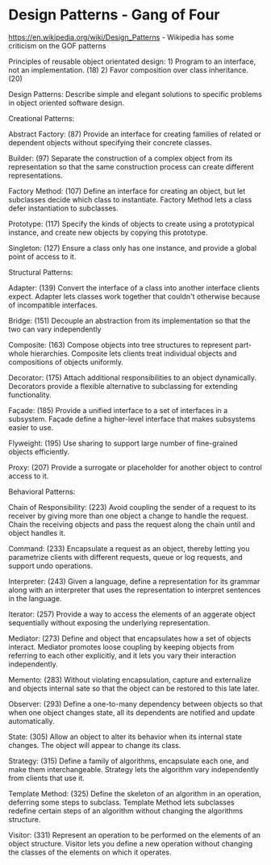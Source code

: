 Design Patterns - Gang of Four
==============================

https://en.wikipedia.org/wiki/Design_Patterns - Wikipedia has some criticism on the GOF patterns


Principles of reusable object orientated design:
	1) Program to an interface, not an implementation. (18)
	2) Favor composition over class inheritance. (20)


Design Patterns: Describe simple and elegant solutions to specific problems in object oriented software design.

Creational Patterns:

Abstract Factory: (87) Provide an interface for creating families of related or dependent objects without specifying their concrete classes.

Builder: (97) Separate the construction of a complex object from its representation so that the same construction process can create different representations.

Factory Method: (107) Define an interface for creating an object, but let subclasses decide which class to instantiate. Factory Method lets a class defer instantiation to subclasses.

Prototype: (117) Specify the kinds of objects to create using a prototypical instance, and create new objects by copying this prototype.

Singleton: (127) Ensure a class only has one instance, and provide a global point of access to it.



Structural Patterns:

Adapter: (139) Convert the interface of a class into another interface clients expect. Adapter lets classes work together that couldn't otherwise because of incompatible interfaces.

Bridge: (151) Decouple an abstraction from its implementation so that the two can vary independently

Composite: (163) Compose objects into tree structures to represent part-whole hierarchies. Composite lets clients treat individual objects and compositions of objects uniformly.

Decorator: (175) Attach additional responsibilities to an object dynamically. Decorators provide a flexible alternative to subclassing for extending functionality.

Façade: (185) Provide a unified interface to a set of interfaces in a subsystem. Façade define a higher-level interface that makes subsystems easier to use.

Flyweight: (195) Use sharing to support large number of fine-grained objects efficiently.

Proxy: (207) Provide a surrogate or placeholder for another object to control access to it.


Behavioral Patterns:

Chain of Responsibility: (223) Avoid coupling the sender of a request to its receiver by giving more than one object a change to handle the request. Chain the receiving objects and pass the request along the chain until and object handles it.

Command: (233) Encapsulate a request as an object, thereby letting you parametrize clients with different requests, queue or log requests, and support undo operations.

Interpreter: (243) Given a language, define a representation for its grammar along with an interpreter that uses the representation to interpret sentences in the language.

Iterator: (257) Provide a way to access the elements of an aggerate object sequentially  without exposing the underlying representation.

Mediator: (273) Define and object that encapsulates how a set of objects interact. Mediator promotes loose coupling by keeping objects from referring to each other explicitly, and it lets you vary their interaction independently.

Memento: (283) Without violating encapsulation, capture and externalize and objects internal sate so that the object can be restored to this late later.

Observer: (293) Define a one-to-many dependency between objects so that when one object changes state, all its dependents are notified and update automatically.

State: (305) Allow an object to alter its behavior when its internal state changes. The object will appear to change its class.

Strategy: (315) Define a family of algorithms, encapsulate each one, and make them interchangeable. Strategy lets the algorithm vary independently from clients that use it.

Template Method: (325) Define the skeleton of an algorithm in an operation, deferring some steps to subclass. Template Method lets subclasses redefine certain steps of an algorithm without changing the algorithms structure.

Visitor: (331) Represent an operation to be performed on the elements of an object structure. Visitor lets you define a new operation without changing the classes of the elements on which it operates.